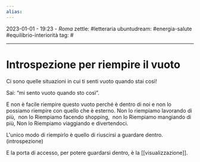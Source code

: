 ```yaml
---
alias: 
---
```

2023-01-01 - 19:23 - *Roma*
zettle: #letteraria
ubuntudream: #energia-salute #equilibrio-interiorità 
tag: #

---
# Introspezione per riempire il vuoto

Ci sono quelle situazioni in cui ti senti vuoto quando stai così!

Sai: “mi sento vuoto quando sto così”.

E non è facile riempire questo vuoto perché è dentro di noi e non lo possiamo riempire con quello che è esterno. Non lo riempiamo lavorando di più,  non lo Riempiamo facendo shopping,  non lo Riempiamo mangiando di più, Non lo Riempiamo viaggiando e divertendoci.

L'unico modo di riempirlo è quello di riuscirsi a guardare dentro. (introspezione)

E la porta di accesso, per potere guardarsi dentro, è la [[visualizzazione]].
